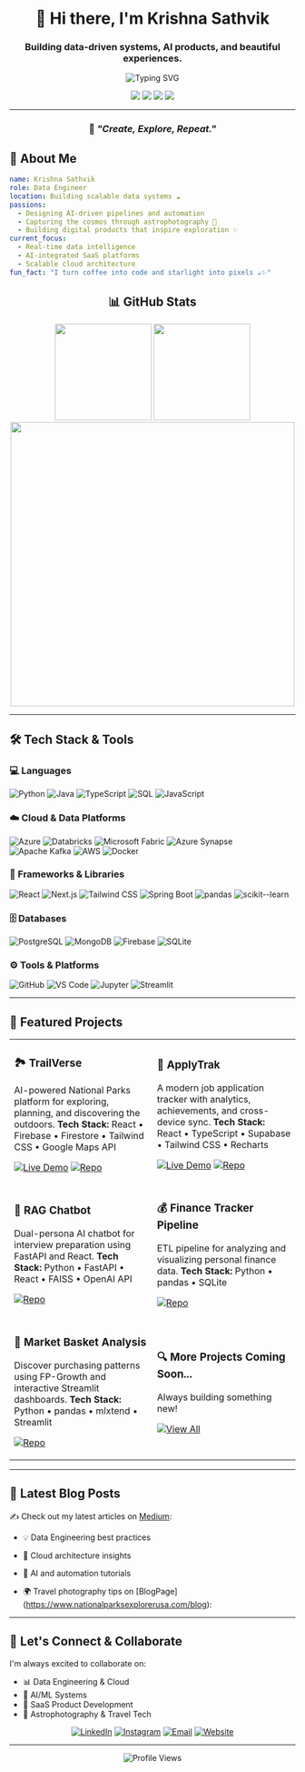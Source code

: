 <div align="center">

# 👋 Hi there, I'm Krishna Sathvik  
### Building data-driven systems, AI products, and beautiful experiences.  

<img src="https://readme-typing-svg.herokuapp.com?font=Fira+Code&size=24&duration=3000&pause=1000&color=2E9EF7&center=true&vCenter=true&width=435&lines=Data+Engineer+%F0%9F%92%BB;Astrophotographer+%F0%9F%8C%8C;Travel+Enthusiast+%E2%9C%88%EF%B8%8F;Lifelong+Learner+%F0%9F%8E%AF" alt="Typing SVG" />

<p>
  <a href="https://www.linkedin.com/in/krishnasathvik/"><img src="https://img.shields.io/badge/LinkedIn-0A66C2?style=for-the-badge&logo=linkedin&logoColor=white"></a>
  <a href="https://instagram.com/travelswithkrishna"><img src="https://img.shields.io/badge/Instagram-E4405F?style=for-the-badge&logo=instagram&logoColor=white"></a>
  <a href="https://medium.com/@codebykrishna"><img src="https://img.shields.io/badge/Medium-000000?style=for-the-badge&logo=medium&logoColor=white"></a>
  <a href="https://www.krishnasathvik.com/"><img src="https://img.shields.io/badge/Website-4285F4?style=for-the-badge&logo=google-chrome&logoColor=white"></a>
</p>

---

### 💫 *"Create, Explore, Repeat."*

</div>

## 🚀 About Me

```yaml
name: Krishna Sathvik
role: Data Engineer
location: Building scalable data systems ☁️
passions: 
  - Designing AI-driven pipelines and automation
  - Capturing the cosmos through astrophotography 🌌
  - Building digital products that inspire exploration ✨
current_focus:
  - Real-time data intelligence
  - AI-integrated SaaS platforms
  - Scalable cloud architecture
fun_fact: "I turn coffee into code and starlight into pixels ☕️✨"
````

<div align="center">

## 📊 GitHub Stats

<img src="https://github-readme-stats.vercel.app/api?username=KrishnaSathvik&show_icons=true&theme=default&hide_border=true&count_private=true" height="170"/>
<img src="https://github-readme-stats.vercel.app/api/top-langs/?username=KrishnaSathvik&layout=compact&theme=default&hide_border=true" height="170"/>
<img src="https://github-readme-streak-stats.herokuapp.com/?user=KrishnaSathvik&theme=default&hide_border=true" width="500"/>

</div>

---

## 🛠️ Tech Stack & Tools

### 💻 Languages

![Python](https://img.shields.io/badge/Python-3776AB?style=for-the-badge\&logo=python\&logoColor=white)
![Java](https://img.shields.io/badge/Java-ED8B00?style=for-the-badge\&logo=openjdk\&logoColor=white)
![TypeScript](https://img.shields.io/badge/TypeScript-3178C6?style=for-the-badge\&logo=typescript\&logoColor=white)
![SQL](https://img.shields.io/badge/SQL-00618A?style=for-the-badge\&logo=postgresql\&logoColor=white)
![JavaScript](https://img.shields.io/badge/JavaScript-F7E01D?style=for-the-badge\&logo=javascript\&logoColor=black)

### ☁️ Cloud & Data Platforms

![Azure](https://img.shields.io/badge/Azure-0078D4?style=for-the-badge\&logo=microsoftazure\&logoColor=white)
![Databricks](https://img.shields.io/badge/Databricks-FF3621?style=for-the-badge\&logo=databricks\&logoColor=white)
![Microsoft Fabric](https://img.shields.io/badge/Microsoft_Fabric-0062AD?style=for-the-badge\&logo=microsoft\&logoColor=white)
![Azure Synapse](https://img.shields.io/badge/Azure_Synapse-0078D4?style=for-the-badge\&logo=azure-synapse-analytics\&logoColor=white)
![Apache Kafka](https://img.shields.io/badge/Apache_Kafka-231F20?style=for-the-badge\&logo=apachekafka\&logoColor=white)
![AWS](https://img.shields.io/badge/AWS-FF9900?style=for-the-badge\&logo=amazonaws\&logoColor=white)
![Docker](https://img.shields.io/badge/Docker-0db7ed?style=for-the-badge\&logo=docker\&logoColor=white)

### 🧠 Frameworks & Libraries

![React](https://img.shields.io/badge/React-61DAFB?style=for-the-badge\&logo=react\&logoColor=black)
![Next.js](https://img.shields.io/badge/Next.js-000000?style=for-the-badge\&logo=nextdotjs\&logoColor=white)
![Tailwind CSS](https://img.shields.io/badge/Tailwind-38B2AC?style=for-the-badge\&logo=tailwindcss\&logoColor=white)
![Spring Boot](https://img.shields.io/badge/Spring_Boot-6DB33F?style=for-the-badge\&logo=spring-boot\&logoColor=white)
![pandas](https://img.shields.io/badge/pandas-150458?style=for-the-badge\&logo=pandas\&logoColor=white)
![scikit--learn](https://img.shields.io/badge/scikit--learn-F7931E?style=for-the-badge\&logo=scikit-learn\&logoColor=white)

### 🗄️ Databases

![PostgreSQL](https://img.shields.io/badge/PostgreSQL-336791?style=for-the-badge\&logo=postgresql\&logoColor=white)
![MongoDB](https://img.shields.io/badge/MongoDB-4EA94B?style=for-the-badge\&logo=mongodb\&logoColor=white)
![Firebase](https://img.shields.io/badge/Firebase-FFCA28?style=for-the-badge\&logo=firebase\&logoColor=black)
![SQLite](https://img.shields.io/badge/SQLite-07405E?style=for-the-badge\&logo=sqlite\&logoColor=white)

### ⚙️ Tools & Platforms

![GitHub](https://img.shields.io/badge/GitHub-181717?style=for-the-badge\&logo=github\&logoColor=white)
![VS Code](https://img.shields.io/badge/VS_Code-007ACC?style=for-the-badge\&logo=visualstudiocode\&logoColor=white)
![Jupyter](https://img.shields.io/badge/Jupyter-F37626?style=for-the-badge\&logo=jupyter\&logoColor=white)
![Streamlit](https://img.shields.io/badge/Streamlit-FF4B4B?style=for-the-badge\&logo=streamlit\&logoColor=white)

---

## 🌟 Featured Projects

<table>
<tr>
<td width="50%">

### 🏞️ TrailVerse

AI-powered National Parks platform for exploring, planning, and discovering the outdoors.
**Tech Stack:** React • Firebase • Firestore • Tailwind CSS • Google Maps API

[![Live Demo](https://img.shields.io/badge/🌐_Visit-TrailVerse-4A5E54?style=for-the-badge)](https://www.nationalparksexplorerusa.com)
[![Repo](https://img.shields.io/badge/GitHub_Repo-181717?style=for-the-badge\&logo=github)](https://github.com/KrishnaSathvik/national-parks-explorer)

</td>
<td width="50%">

### 🚀 ApplyTrak

A modern job application tracker with analytics, achievements, and cross-device sync.
**Tech Stack:** React • TypeScript • Supabase • Tailwind CSS • Recharts

[![Live Demo](https://img.shields.io/badge/🌐_Visit-ApplyTrak-4A5E54?style=for-the-badge)](https://www.applytrak.com)
[![Repo](https://img.shields.io/badge/GitHub_Repo-181717?style=for-the-badge\&logo=github)](https://github.com/KrishnaSathvik/ApplyTrak)

</td>
</tr>

<tr>
<td width="50%">

### 🤖 RAG Chatbot

Dual-persona AI chatbot for interview preparation using FastAPI and React.
**Tech Stack:** Python • FastAPI • React • FAISS • OpenAI API

[![Repo](https://img.shields.io/badge/GitHub_Repo-181717?style=for-the-badge\&logo=github)](https://github.com/KrishnaSathvik/rag-chatbot)

</td>
<td width="50%">

### 💰 Finance Tracker Pipeline

ETL pipeline for analyzing and visualizing personal finance data.
**Tech Stack:** Python • pandas • SQLite

[![Repo](https://img.shields.io/badge/GitHub_Repo-181717?style=for-the-badge\&logo=github)](https://github.com/KrishnaSathvik/finance-tracker-pipeline)

</td>
</tr>

<tr>
<td width="50%">

### 🧠 Market Basket Analysis

Discover purchasing patterns using FP-Growth and interactive Streamlit dashboards.
**Tech Stack:** Python • pandas • mlxtend • Streamlit

[![Repo](https://img.shields.io/badge/GitHub_Repo-181717?style=for-the-badge\&logo=github)](https://github.com/KrishnaSathvik/market-basket-analysis)

</td>
<td width="50%">

### 🔍 More Projects Coming Soon...

Always building something new!

[![View All](https://img.shields.io/badge/View_All_Repos-181717?style=for-the-badge\&logo=github)](https://github.com/KrishnaSathvik?tab=repositories)

</td>
</tr>
</table>

---

## 📝 Latest Blog Posts

✍️ Check out my latest articles on [Medium](https://medium.com/@codebykrishna):
* 💡 Data Engineering best practices
* 🚀 Cloud architecture insights
* 🔧 AI and automation tutorials

* 🌍 Travel photography tips on [BlogPage] (https://www.nationalparksexplorerusa.com/blog):



---

## 🤝 Let's Connect & Collaborate

I'm always excited to collaborate on:

* 📊 Data Engineering & Cloud
* 🤖 AI/ML Systems
* 🧠 SaaS Product Development
* 🌌 Astrophotography & Travel Tech

<div align="center">

[![LinkedIn](https://img.shields.io/badge/LinkedIn-Connect-0A66C2?style=for-the-badge\&logo=linkedin\&logoColor=white)](https://www.linkedin.com/in/krishnasathvik/)
[![Instagram](https://img.shields.io/badge/Instagram-Follow-E4405F?style=for-the-badge\&logo=instagram\&logoColor=white)](https://instagram.com/travelswithkrishna)
[![Email](https://img.shields.io/badge/Email-krishnasathvikm@gmail.com-D14836?style=for-the-badge\&logo=gmail\&logoColor=white)](mailto:krishnasathvikm@gmail.com)
[![Website](https://img.shields.io/badge/Website-Visit-4285F4?style=for-the-badge\&logo=google-chrome\&logoColor=white)](https://www.krishnasathvik.com/)

---

<img src="https://komarev.com/ghpvc/?username=KrishnaSathvik&style=for-the-badge&color=blue" alt="Profile Views"/>

</div>
